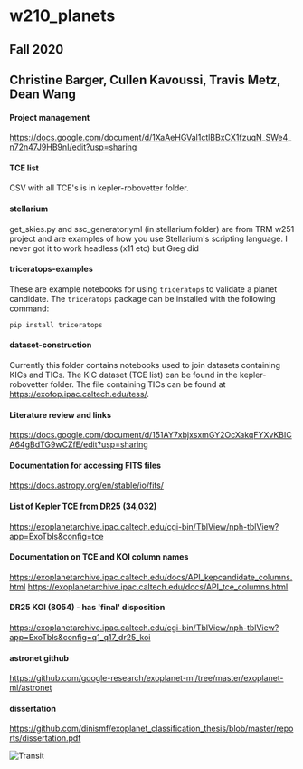 # w210_planets
## Fall 2020
## Christine Barger, Cullen Kavoussi, Travis Metz, Dean Wang

#### Project management
https://docs.google.com/document/d/1XaAeHGVal1ctlBBxCX1fzuqN_SWe4_n72n47J9HB9nI/edit?usp=sharing 

#### TCE list
CSV with all TCE's is in kepler-robovetter folder.

#### stellarium
get_skies.py and ssc_generator.yml (in stellarium folder) are from TRM w251 project and are examples of how you use Stellarium's scripting language.  I never got it to work headless (x11 etc) but Greg did

#### triceratops-examples
These are example notebooks for using `triceratops` to validate a planet candidate. The `triceratops` package can be installed with the following command:

```
pip install triceratops
```

#### dataset-construction
Currently this folder contains notebooks used to join datasets containing KICs and TICs. The KIC dataset (TCE list) can be found in the kepler-robovetter folder. The file containing TICs can be found at https://exofop.ipac.caltech.edu/tess/.

#### Literature review and links
https://docs.google.com/document/d/151AY7xbjxsxmGY2OcXakqFYXvKBICA64gBdTG9wCZfE/edit?usp=sharing 

#### Documentation for accessing FITS files
https://docs.astropy.org/en/stable/io/fits/

#### List of Kepler TCE from DR25 (34,032)
https://exoplanetarchive.ipac.caltech.edu/cgi-bin/TblView/nph-tblView?app=ExoTbls&config=tce

#### Documentation on TCE and KOI column names
https://exoplanetarchive.ipac.caltech.edu/docs/API_kepcandidate_columns.html
https://exoplanetarchive.ipac.caltech.edu/docs/API_tce_columns.html



#### DR25 KOI (8054) - has 'final' disposition
https://exoplanetarchive.ipac.caltech.edu/cgi-bin/TblView/nph-tblView?app=ExoTbls&config=q1_q17_dr25_koi


#### astronet github
https://github.com/google-research/exoplanet-ml/tree/master/exoplanet-ml/astronet

#### dissertation
https://github.com/dinismf/exoplanet_classification_thesis/blob/master/reports/dissertation.pdf

![Transit](/images/TRANSIT.gif)